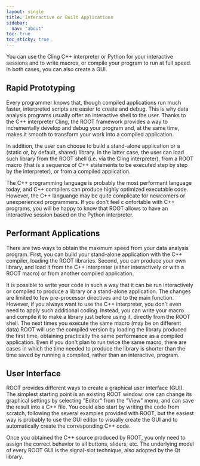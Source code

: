 ```yaml
---
layout: single
title: Interactive or Built Applications
sidebar:
  nav: "about"
toc: true
toc_sticky: true
---
```


You can use the Cling C++ interpreter or Python for your interactive sessions and to
write macros, or compile your program to run at full speed.  In both cases, you can
also create a GUI.

## Rapid Prototyping
Every programmer knows that, though compiled applications run much faster, interpreted
scripts are easier to create and debug.  This is why data analysis programs usually offer
an interactive shell to the user.  Thanks to the C++ interpreter Cling, the ROOT
framework provides a way to incrementally develop and debug your program and, at the
same time, makes it smooth to transform your work into a compiled application.

In addition, the user can choose to build a stand-alone application or a (static or, by
default, shared) library.  In the latter case, the user can load such library from the
ROOT shell (i.e. via the Cling interpreter), from a ROOT macro (that is a sequence of
C++ statements to be executed step by step by the interpreter), or from a compiled
application.

The C++ programming language is probably the most performant language today, and C++
compilers can produce highly optimized executable code. However, the C++ languange may
be quite complicate for newcomers or unexperienced programmers.  If you don't feel c
onfortable with C++ programs, you will be happy to know that ROOT allows to have an
interactive session based on the Python interpreter.

## Performant Applications
There are two ways to obtain the maximum speed from your data analysis program.  First,
you can build your stand-alone application with the C++ compiler, loading the ROOT
libraries.  Second, you can produce your own library, and load it from the C++
interpreter (either interactively or with a ROOT macro) or from another compiled
application.

It is possible to write your code in such a way that it can be run interactively or
compiled to produce a library or a stand-alone application.  The changes are limited
to few pre-processor directives and to the main function.  However, if you always want
to use the C++ interpreter, you don't even need to apply such additional coding.
Instead, you can write your macro and compile it to make a library just before using it,
directly from the ROOT shell.  The next times you execute the same macro (may be on
different data) ROOT will use the compiled version by loading the library produced
the first time, obtaining practically the same performance as a compiled application.
Even if you don't plan to run twice the same macro, there are cases in which the time
needed to produce the library is shorter than the time saved by running a compiled,
rather than an interactive, program.

## User Interface
ROOT provides different ways to create a graphical user interface (GUI).  The simplest
starting point is an existing ROOT window: one can change its graphical settings by
selecting "Editor" from the "View" menu, and can save the result into a C++ file.
You could also start by writing the code from scratch, following the several examples
provided with ROOT, but the easiest way is probably to use the GUI editor to visually
create the GUI and to automatically create the corresponding C++ code.

Once you obtained the C++ source produced by ROOT, you only need to assign the correct
behavior to all buttons, sliders, etc.  The underlying model of every ROOT GUI is the
signal-slot technique, also adopted by the Qt library.

